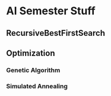 # AI Semester Stuff
## RecursiveBestFirstSearch
## Optimization
### Genetic Algorithm
### Simulated Annealing
